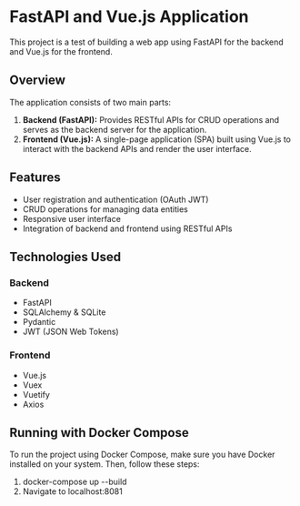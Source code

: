 # FastAPI and Vue.js Application

This project is a test of building a web app using FastAPI for the backend and Vue.js for the frontend.
## Overview

The application consists of two main parts:

1. **Backend (FastAPI):** Provides RESTful APIs for CRUD operations and serves as the backend server for the application.
2. **Frontend (Vue.js):** A single-page application (SPA) built using Vue.js to interact with the backend APIs and render the user interface.

## Features

- User registration and authentication (OAuth JWT)
- CRUD operations for managing data entities
- Responsive user interface
- Integration of backend and frontend using RESTful APIs

## Technologies Used

### Backend

- FastAPI
- SQLAlchemy & SQLite
- Pydantic
- JWT (JSON Web Tokens)

### Frontend

- Vue.js
- Vuex
- Vuetify
- Axios

## Running with Docker Compose

To run the project using Docker Compose, make sure you have Docker installed on your system. Then, follow these steps:

1. docker-compose up --build
2. Navigate to localhost:8081


